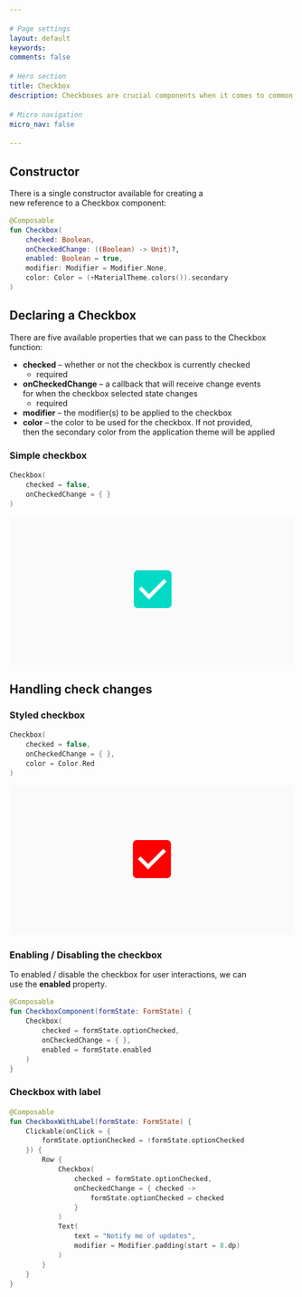 ```yaml
---

# Page settings
layout: default
keywords:
comments: false

# Hero section
title: Checkbox
description: Checkboxes are crucial components when it comes to common areas of our applications. Be it settings screens, forms or any kind of content that needs to allow the user to toggle the checked state of the component – the Checkbox is essential in these scenarios. When it comes to this component, the Jetpack Compose provides a minimalistic approach to implementing this component within our UI.

# Micro navigation
micro_nav: false

---
```


## Constructor

There is a single constructor available for creating a  
new reference to a Checkbox component:

```kotlin
@Composable
fun Checkbox(
    checked: Boolean,
    onCheckedChange: ((Boolean) -> Unit)?,
    enabled: Boolean = true,
    modifier: Modifier = Modifier.None,
    color: Color = (+MaterialTheme.colors()).secondary
)
```

## Declaring a Checkbox

There are five available properties that we can pass to the Checkbox  
function:

* **checked** – whether or not the checkbox is currently checked
  * required
* **onCheckedChange** – a callback that will receive change events  
for when the checkbox selected state changes
  * required
* **modifier** – the modifier(s) to be applied to the checkbox
* **color** – the color to be used for the checkbox. If not provided,  
then the secondary color from the application theme will be applied

### Simple checkbox

```kotlin
Checkbox(
    checked = false,
    onCheckedChange = { }
)
```

![Checkbox](/academy/material/media/checkbox.png)

## Handling check changes

### Styled checkbox

```kotlin
Checkbox(
    checked = false,
    onCheckedChange = { },
    color = Color.Red
)
```

![Colored checkbox](/academy/material/media/colored_checkbox.png)

### Enabling / Disabling the checkbox

To enabled / disable the checkbox for user interactions, we can  
use the **enabled** property.

```kotlin
@Composable
fun CheckboxComponent(formState: FormState) {
    Checkbox(
        checked = formState.optionChecked,
        onCheckedChange = { },
        enabled = formState.enabled
    )
}
```

### Checkbox with label

```kotlin
@Composable
fun CheckboxWithLabel(formState: FormState) {
    Clickable(onClick = {
        formState.optionChecked = !formState.optionChecked
    }) {
        Row {
            Checkbox(
                checked = formState.optionChecked,
                onCheckedChange = { checked ->
                    formState.optionChecked = checked
                }
            )
            Text(
                text = "Notify me of updates",
                modifier = Modifier.padding(start = 8.dp)
            )
        }
    }
}
```

